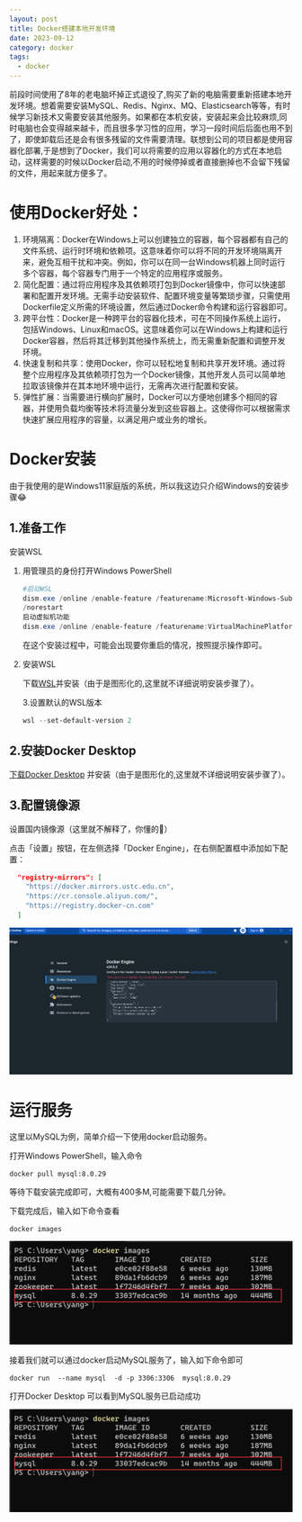 ```yaml
---
layout: post
title: Docker搭建本地开发环境
date: 2023-09-12 
category: docker
tags:
  - docker
---
```


 前段时间使用了8年的老电脑坏掉正式退役了,购买了新的电脑需要重新搭建本地开发环境。想着需要安装MySQL、Redis、Nginx、MQ、Elasticsearch等等，有时候学习新技术又需要安装其他服务。如果都在本机安装，安装起来会比较麻烦,同时电脑也会变得越来越卡，而且很多学习性的应用，学习一段时间后后面也用不到了，即使卸载后还是会有很多残留的文件需要清理。联想到公司的项目都是使用容器化部署,于是想到了Docker，我们可以将需要的应用以容器化的方式在本地启动，这样需要的时候以Docker启动,不用的时候停掉或者直接删掉也不会留下残留的文件，用起来就方便多了。

# 使用Docker好处：

1. 环境隔离：Docker在Windows上可以创建独立的容器，每个容器都有自己的文件系统、运行时环境和依赖项。这意味着你可以将不同的开发环境隔离开来，避免互相干扰和冲突。例如，你可以在同一台Windows机器上同时运行多个容器，每个容器专门用于一个特定的应用程序或服务。
2. 简化配置：通过将应用程序及其依赖项打包到Docker镜像中，你可以快速部署和配置开发环境。无需手动安装软件、配置环境变量等繁琐步骤，只需使用Dockerfile定义所需的环境设置，然后通过Docker命令构建和运行容器即可。
3. 跨平台性：Docker是一种跨平台的容器化技术，可在不同操作系统上运行，包括Windows、Linux和macOS。这意味着你可以在Windows上构建和运行Docker容器，然后将其迁移到其他操作系统上，而无需重新配置和调整开发环境。
4. 快速复制和共享：使用Docker，你可以轻松地复制和共享开发环境。通过将整个应用程序及其依赖项打包为一个Docker镜像，其他开发人员可以简单地拉取该镜像并在其本地环境中运行，无需再次进行配置和安装。
5. 弹性扩展：当需要进行横向扩展时，Docker可以方便地创建多个相同的容器，并使用负载均衡等技术将流量分发到这些容器上。这使得你可以根据需求快速扩展应用程序的容量，以满足用户或业务的增长。

# Docker安装

由于我使用的是Windows11家庭版的系统，所以我这边只介绍Windows的安装步骤😂

## 1.准备工作

安装WSL

1. 用管理员的身份打开Windows PowerShell

   ```powershell
   #启动WSL
   dism.exe /online /enable-feature /featurename:Microsoft-Windows-Subsystem-Linux /all
   /norestart
   启动虚拟机功能
   dism.exe /online /enable-feature /featurename:VirtualMachinePlatform /all /norestart
   ```

   在这个安装过程中，可能会出现要你重启的情况，按照提示操作即可。

2. 安装WSL

   下载[WSL](https://wslstorestorage.blob.core.windows.net/wslblob/wsl_update_x64.msi)并安装（由于是图形化的,这里就不详细说明安装步骤了）。

   3.设置默认的WSL版本

   ```powershell
   wsl --set-default-version 2
   ```

## 2.安装Docker Desktop

[下载Docker Desktop](https://www.docker.com/) 并安装（由于是图形化的,这里就不详细说明安装步骤了）。

## 3.配置镜像源

设置国内镜像源（这里就不解释了，你懂的🤫）

点击「设置」按钮，在左侧选择「Docker Engine」，在右侧配置框中添加如下配置：
```json
  "registry-mirrors": [
    "https://docker.mirrors.ustc.edu.cn",
    "https://cr.console.aliyun.com/",
    "https://registry.docker-cn.com"
  ]
```

![1694596073342.jpg](/assets/img/1694596073342.jpg)

# 运行服务

这里以MySQL为例，简单介绍一下使用docker启动服务。

打开Windows PowerShell，输入命令

```shell
docker pull mysql:8.0.29
```

等待下载安装完成即可，大概有400多M,可能需要下载几分钟。

下载完成后，输入如下命令查看

```shell
docker images
```

![1694597717557.jpg](/assets/img/1694597717557.jpg)

接着我们就可以通过docker启动MySQL服务了，输入如下命令即可

```
docker run  --name mysql  -d -p 3306:3306  mysql:8.0.29
```

打开Docker Desktop 可以看到MySQL服务已启动成功

![1694597717557.jpg](/assets/img/1694597717557.jpg)

